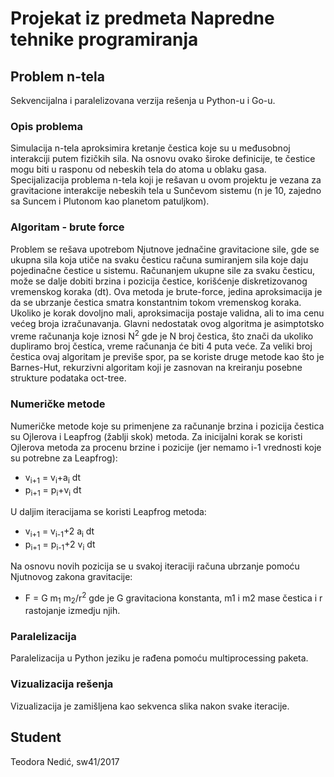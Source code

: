 # Projekat iz predmeta Napredne tehnike programiranja

## Problem n-tela
Sekvencijalna i paralelizovana verzija rešenja u Python-u i Go-u.

### Opis problema
Simulacija n-tela aproksimira kretanje čestica koje su u međusobnoj interakciji putem fizičkih sila. Na osnovu ovako široke definicije, te čestice mogu biti u rasponu od nebeskih tela do atoma u oblaku gasa. Specijalizacija problema n-tela koji je rešavan u ovom projektu je vezana za gravitacione interakcije nebeskih tela u Sunčevom sistemu (n je 10, zajedno sa Suncem i Plutonom kao planetom patuljkom).  

### Algoritam - brute force
Problem se rešava upotrebom Njutnove jednačine gravitacione sile, gde se ukupna sila koja utiče na svaku česticu računa sumiranjem sila koje daju pojedinačne čestice u sistemu. Računanjem ukupne sile za svaku česticu, može se dalje dobiti brzina i pozicija čestice, korišćenje diskretizovanog vremenskog koraka (dt). Ova metoda je brute-force, jedina aproksimacija je da se ubrzanje čestica smatra konstantnim tokom vremenskog koraka. Ukoliko je korak dovoljno mali, aproksimacija postaje validna, ali to ima cenu većeg broja izračunavanja. 
Glavni nedostatak ovog algoritma je asimptotsko vreme računanja koje iznosi N<sup>2</sup> gde je N broj čestica, što znači da ukoliko dupliramo broj čestica, vreme računanja će biti 4 puta veće. Za veliki broj čestica ovaj algoritam je previše spor, pa se koriste druge metode kao što je Barnes-Hut, rekurzivni algoritam koji je zasnovan na kreiranju posebne strukture podataka oct-tree.

### Numeričke metode
Numeričke metode koje su primenjene za računanje brzina i pozicija čestica su Ojlerova i Leapfrog (žablji skok) metoda. Za inicijalni korak se koristi Ojlerova metoda za procenu brzine i pozicije (jer nemamo i-1 vrednosti koje su potrebne za Leapfrog):

  * v<sub>i+1</sub> = v<sub>i</sub>+a<sub>i</sub> dt 
  * p<sub>i+1</sub> = p<sub>i</sub>+v<sub>i</sub> dt 
  
U daljim iteracijama se koristi Leapfrog metoda:
  * v<sub>i+1</sub> = v<sub>i-1</sub>+2 a<sub>i</sub> dt
  * p<sub>i+1</sub> = p<sub>i-1</sub>+2 v<sub>i</sub> dt  
  
Na osnovu novih pozicija se u svakoj iteraciji računa ubrzanje pomoću Njutnovog zakona gravitacije:
  * F = G m<sub>1</sub> m<sub>2</sub>/r<sup>2</sup>
gde je G gravitaciona konstanta, m1 i m2 mase čestica i r rastojanje izmedju njih.

### Paralelizacija
Paralelizacija u Python jeziku je rađena pomoću multiprocessing paketa.

### Vizualizacija rešenja
Vizualizacija je zamišljena kao sekvenca slika nakon svake iteracije.

## Student
Teodora Nedić, sw41/2017
